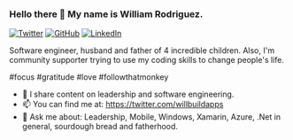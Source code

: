 ### Hello there 👋 My name is William Rodriguez.

<a href="https://twitter.com/willbuildapps"><img src="https://img.shields.io/twitter/follow/willbuildapps?label=Twitter&style=social" alt="Twitter" /></a>
<a href="https://github.com/willbuildapps"><img src="https://img.shields.io/github/followers/willbuildapps?style=social" alt="GitHub" /></a>
<a href="https://www.linkedin.com/in/willbuildapps"><img src="https://img.shields.io/badge/LinkedIn--_.svg?style=social&logo=linkedin" alt="LinkedIn" /></a>

Software engineer, husband and father of 4 incredible children. Also, I'm community supporter trying to use my coding skills to change people's life. 

#focus #gratitude #love #followthatmonkey

- 👯 I share content on leadership and software engineering.
- 📫 You can find me at: https://twitter.com/willbuildapps
- 💬 Ask me about: Leadership, Mobile, Windows, Xamarin, Azure, .Net in general, sourdough bread and fatherhood.
